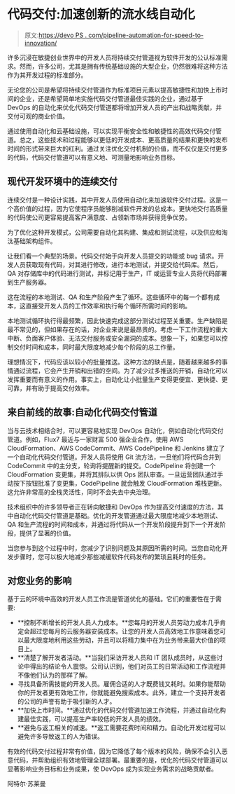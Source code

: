 # 代码交付:加速创新的流水线自动化

> 原文:[https://devo PS . com/pipeline-automation-for-speed-to-innovation/](https://devops.com/pipeline-automation-for-the-speed-to-innovate/)

许多沉浸在敏捷创业世界中的开发人员将持续交付管道视为软件开发的公认标准需求。然而，许多公司，尤其是拥有传统基础设施的大型企业，仍然很难将这种方法作为其开发过程的标准部分。

无论您的公司是希望将持续交付管道作为标准项目元素以提高敏捷性和加快上市时间的企业，还是希望简单地实施代码交付管道最佳实践的企业，通过基于 DevOps 的自动化来优化代码交付管道都将增加开发人员的产出和战略贡献，并交付可观的商业价值。

通过使用自动化和云基础设施，可以实现平衡安全性和敏捷性的高效代码交付管道。总之，这些技术和过程能够以更低的开发成本、更高质量的结果和更快的发布时间的形式带来巨大的红利。通过关注优化交付机制的价值，而不仅仅是交付更多的代码，代码交付管道可以有意义地、可测量地影响业务目标。

## 现代开发环境中的连续交付

连续交付是一种设计实践，其中开发人员使用自动化来加速软件交付过程。这是一个高价值的过程，因为它使程序员能够削减软件开发的总成本。更快地交付高质量的代码使公司更容易提高客户满意度、占领新市场并获得竞争优势。

为了优化这种开发模式，公司需要自动化其构建、集成和测试流程，以及供应和淘汰基础架构组件。

让我们看一个典型的场景。代码交付始于向开发人员提交的功能或 bug 请求。开发人员获取现有代码，对其进行修改，进行本地测试，并提交给代码库。然后，QA 对存储库中的代码进行测试，并标记用于生产，IT 或运营专业人员将代码部署到生产服务器。

这在流程的本地测试、QA 和生产阶段产生了循环。这些循环中的每一个都有成本，这直接受开发人员的工作效率和执行每个循环所需时间的影响。

本地测试循环执行得最频繁，因此快速完成这部分测试过程至关重要。生产缺陷是最不常见的，但如果存在的话，对企业来说是最昂贵的。考虑一下工作流程的重大中断、负面客户体验、无法交付服务或安全漏洞的成本。想象一下，如果您可以控制交付时间和成本，同时最大限度地减少每个阶段的总工作量。

理想情况下，代码应该以较小的批量推送。这种方法的缺点是，随着越来越多的事情通过流程，它会产生开销和出错的空间。为了减少过多推送的开销，自动化可以发挥重要而有意义的作用。事实上，自动化让小批量生产变得更便宜、更快捷、更可靠，并有助于提高交付效率。

## 来自前线的故事:自动化代码交付管道

当与云技术相结合时，可以更容易地实现 DevOps 自动化，例如自动化代码交付管道。例如，Flux7 最近与一家财富 500 强企业合作，使用 AWS CloudFormation、AWS CodeCommit、AWS CodePipeline 和 Jenkins 建立了一个自动化代码交付管道。开发人员将使用 Git 流方法，一旦他们将代码合并到 CodeCommit 中的主分支，轮询将提醒新的提交。CodePipeline 将创建一个 CloudFormation 变更集，并将其排队以供 Ops 团队审查。一旦运营团队通过手动按下按钮批准了变更集，CodePipeline 就会触发 CloudFormation 堆栈更新。这允许非常高的全栈灵活性，同时不会失去中央治理。

技术组织中的许多领导者正在转向敏捷和 DevOps 作为提高交付速度的方法，其中自动化代码交付管道是基础。优化的开发管道通过最大限度地减少本地测试、QA 和生产流程的时间和成本，并通过将代码从一个开发阶段提升到下一个开发阶段，提供了显著的价值。

当您参与到这个过程中时，您减少了识别问题及其原因所需的时间。当您自动化开发步骤时，您可以极大地减少那些减缓软件代码发布的繁琐且耗时的任务。

## 对您业务的影响

基于云的环境中高效的开发人员工作流是管道优化的基础。它们的重要性在于需要:

*   **控制不断增长的开发人员人力成本。**您每月的开发人员劳动力成本几乎肯定会超过您每月的云服务器安装成本。让您的开发人员高效地工作意味着您可以最大限度地利用这些劳动，并且可以将精力集中在为业务带来最大价值的项目上。
*   **清楚了解开发者活动。**当我们采访开发人员和 IT 团队成员时，从这些讨论中得出的结论令人震惊。公司认识到，他们对员工的日常活动和工作流程并不像他们认为的那样了解。
*   寻找具备所需技能的开发人员。雇佣合适的人才既费钱又耗时。如果你能帮助你的开发者更有效地工作，你就能避免搜索成本。此外，建立一个支持开发者的公司的声誉有助于吸引新的人才。
*   **加快上市时间。**通过优化的代码交付管道加速工作流程，并通过自动化构建最佳实践，可以提高生产率较低的开发人员的绩效。
*   **避免与返工相关的减速。**返工需要花费时间和精力。自动化开发过程可以避免许多导致返工的人为错误。

有效的代码交付过程非常有价值，因为它降低了每个版本的风险，确保不会引入恶意代码，并帮助组织有效地管理全球部署。最重要的是，优化的代码交付管道可以显著影响业务目标和业务成果，使 DevOps 成为实现业务需求的战略贡献者。

阿特尔·苏莱曼